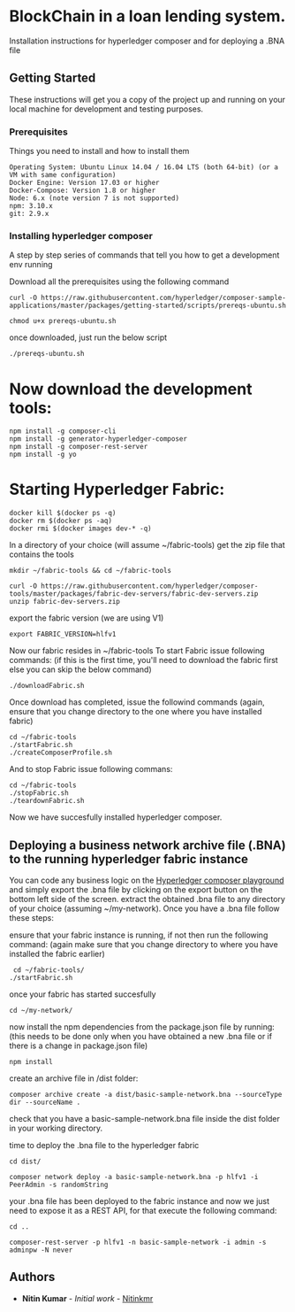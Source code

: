 # BlockChain in a loan lending system.

Installation instructions for hyperledger composer and for deploying a .BNA file

## Getting Started

These instructions will get you a copy of the project up and running on your local machine for development and testing purposes. 

### Prerequisites

Things you need to install and how to install them

```
Operating System: Ubuntu Linux 14.04 / 16.04 LTS (both 64-bit) (or a VM with same configuration)
Docker Engine: Version 17.03 or higher
Docker-Compose: Version 1.8 or higher
Node: 6.x (note version 7 is not supported)
npm: 3.10.x
git: 2.9.x
```

### Installing hyperledger composer

A step by step series of commands that tell you how to get a development env running

Download all the prerequisites using the following command
```
curl -O https://raw.githubusercontent.com/hyperledger/composer-sample-applications/master/packages/getting-started/scripts/prereqs-ubuntu.sh

chmod u+x prereqs-ubuntu.sh
```
once downloaded, just run the below script
```
./prereqs-ubuntu.sh
```
# Now download the development tools:

```
npm install -g composer-cli
npm install -g generator-hyperledger-composer
npm install -g composer-rest-server
npm install -g yo
```
# Starting Hyperledger Fabric:

```
docker kill $(docker ps -q)
docker rm $(docker ps -aq)
docker rmi $(docker images dev-* -q)
```
In a directory of your choice (will assume ~/fabric-tools) get the zip file that contains the tools

```
mkdir ~/fabric-tools && cd ~/fabric-tools

curl -O https://raw.githubusercontent.com/hyperledger/composer-tools/master/packages/fabric-dev-servers/fabric-dev-servers.zip
unzip fabric-dev-servers.zip

```
export the fabric version (we are using V1)

```
export FABRIC_VERSION=hlfv1
```

Now our fabric resides in ~/fabric-tools
To start Fabric issue following commands:
(if this is the first time, you'll need to download the fabric first else you can skip the below command)
```
./downloadFabric.sh
```
Once download has completed, issue the followind commands (again, ensure that you change directory to the one where you have installed fabric)

```
cd ~/fabric-tools
./startFabric.sh
./createComposerProfile.sh
```

And to stop Fabric issue following commans:
```
cd ~/fabric-tools
./stopFabric.sh
./teardownFabric.sh
```
Now we have succesfully installed hyperledger composer.



## Deploying a business network archive file (.BNA) to the running hyperledger fabric instance

You can code any business logic on the [Hyperledger composer playground](https://composer-playground.mybluemix.net) and simply export the .bna file by clicking on the export button on the bottom left side of the screen.
extract the obtained .bna file to any directory of your choice (assuming ~/my-network).
Once you have a .bna file follow these steps:


ensure that your fabric instance is running, if not then run the following command:
(again make sure that you change directory to where you have installed the fabric earlier)
```
 cd ~/fabric-tools/
./startFabric.sh

```
once your fabric has started succesfully

```
cd ~/my-network/
```
now install the npm dependencies from the package.json file by running:
(this needs to be done only when you have obtained a new .bna file or if there is a change in package.json file)

```
npm install
```

create an archive file in /dist folder:

```
composer archive create -a dist/basic-sample-network.bna --sourceType dir --sourceName .
```
check that you have a  basic-sample-network.bna file inside the dist folder in your working directory.

time to deploy the .bna file to the hyperledger fabric

```
cd dist/

composer network deploy -a basic-sample-network.bna -p hlfv1 -i PeerAdmin -s randomString
```
your .bna file has been deployed to the fabric instance and now we just need to expose it as a REST API, for that execute the following command:

```
cd ..

composer-rest-server -p hlfv1 -n basic-sample-network -i admin -s adminpw -N never
```
 

## Authors

* **Nitin Kumar** - *Initial work* - [Nitinkmr](https://github.com/Nitinkmr)

